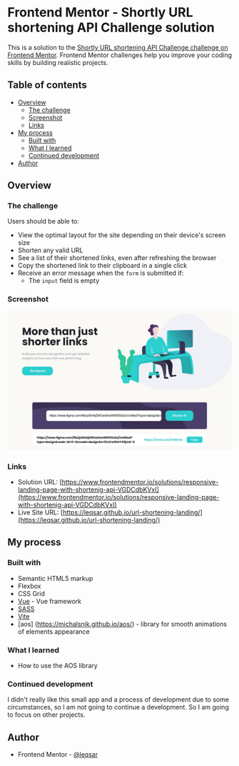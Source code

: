 # Frontend Mentor - Shortly URL shortening API Challenge solution

This is a solution to the [Shortly URL shortening API Challenge challenge on Frontend Mentor](https://www.frontendmentor.io/challenges/url-shortening-api-landing-page-2ce3ob-G). Frontend Mentor challenges help you improve your coding skills by building realistic projects. 

## Table of contents

- [Overview](#overview)
  - [The challenge](#the-challenge)
  - [Screenshot](#screenshot)
  - [Links](#links)
- [My process](#my-process)
  - [Built with](#built-with)
  - [What I learned](#what-i-learned)
  - [Continued development](#continued-development)
- [Author](#author)

## Overview

### The challenge

Users should be able to:

- View the optimal layout for the site depending on their device's screen size
- Shorten any valid URL
- See a list of their shortened links, even after refreshing the browser
- Copy the shortened link to their clipboard in a single click
- Receive an error message when the `form` is submitted if:
  - The `input` field is empty

### Screenshot

![](./screenshot.jpg)

### Links

- Solution URL: [https://www.frontendmentor.io/solutions/responsive-landing-page-with-shortenig-api-VGDCdbKVxI](https://www.frontendmentor.io/solutions/responsive-landing-page-with-shortenig-api-VGDCdbKVxI)
- Live Site URL: [https://leqsar.github.io/url-shortening-landing/](https://leqsar.github.io/url-shortening-landing/)

## My process

### Built with

- Semantic HTML5 markup
- Flexbox
- CSS Grid
- [Vue](https://vuejs.org/) - Vue framework
- [SASS](https://sass-lang.com/)
- [Vite](https://vitejs-dev.translate.goog/?_x_tr_sl=en&_x_tr_tl=ru&_x_tr_hl=ru&_x_tr_pto=sc)
- [aos] (https://michalsnik.github.io/aos/) - library for smooth animations of elements appearance

### What I learned

- How to use the AOS library

### Continued development

I didn't really like this small app and a process of development due to some circumstances, so I am not going to continue a development. So I am going to focus on other projects.

## Author

- Frontend Mentor - [@leqsar](https://www.frontendmentor.io/profile/leqsar)
